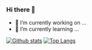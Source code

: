 ### Hi there 👋

- 🔭 I’m currently working on ...
- 🌱 I’m currently learning ...

[![Github stats](https://github-readme-stats.vercel.app/api?username=kimtth&hide=prs&count_private=true&show_icons=true)](https://github.com/kimtth)
[![Top Langs](https://github-readme-stats.vercel.app/api/top-langs/?username=kimtth&langs_count=8&hide=GAP&layout=compact)](https://github.com/kimtth)

<!--
**kimtth/kimtth** is a ✨ _special_ ✨ repository because its `README.md` (this file) appears on your GitHub profile.

Here are some ideas to get you started:

- 🔭 I’m currently working on ...
- 🌱 I’m currently learning ...
- 👯 I’m looking to collaborate on ...
- 🤔 I’m looking for help with ...
- 💬 Ask me about ...
- 📫 How to reach me: ...
- 😄 Pronouns: ...
- ⚡ Fun fact: ...
-->
